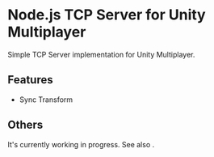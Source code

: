 # Node.js TCP Server for Unity Multiplayer
Simple TCP Server implementation for Unity Multiplayer.

## Features
- Sync Transform

## Others
It's currently working in progress. See also []().